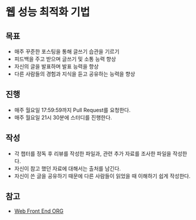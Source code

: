 # 웹 성능 최적화 기법

## 목표

- 매주 꾸준한 포스팅을 통해 글쓰기 습관을 기르기
- 피드백을 주고 받으며 글쓰기 및 소통 능력 향상
- 자신의 글을 발표하며 발표 능력을 향상
- 다른 사람들의 경험과 지식을 듣고 공유하는 능력을 향상

## 진행

- 매주 월요일 17:59:59까지 Pull Request를 요청한다.
- 매주 월요일 21시 30분에 스터디를 진행한다.

## 작성

- 각 챕터를 정독 후 리뷰를 작성한 파일과, 관련 추가 자료를 조사한 파일을 작성한다.
- 자신이 참고 했던 자료에 대해서는 출처를 남긴다.
- 자신이 쓴 글을 공유하기 때문에 다른 사람들이 읽었을 때 이해하기 쉽게 작성한다.

## 참고

- [Web Front End ORG](https://webfrontend.org/)
